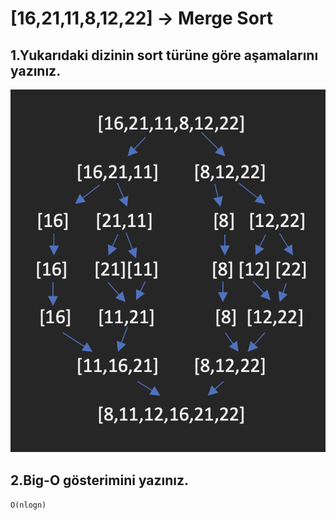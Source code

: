 # [16,21,11,8,12,22] -> Merge Sort

## 1.Yukarıdaki dizinin sort türüne göre aşamalarını yazınız.

![banner](https://github.com/burakk28/patika-veriyapilari/blob/main/mergeSortProje/mergeSort.png)

## 2.Big-O gösterimini yazınız.

`O(nlogn)`
